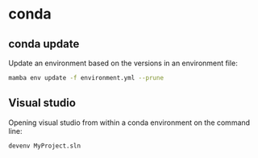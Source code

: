 # conda

## conda update

Update an environment based on the versions in an environment file:

```sh
mamba env update -f environment.yml --prune
```

## Visual studio

Opening visual studio from within a conda environment on the command line:

```sh
devenv MyProject.sln
```

